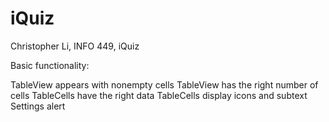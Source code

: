 # iQuiz

Christopher Li, INFO 449, iQuiz

Basic functionality:

TableView appears with nonempty cells
TableView has the right number of cells
TableCells have the right data
TableCells display icons and subtext
Settings alert
